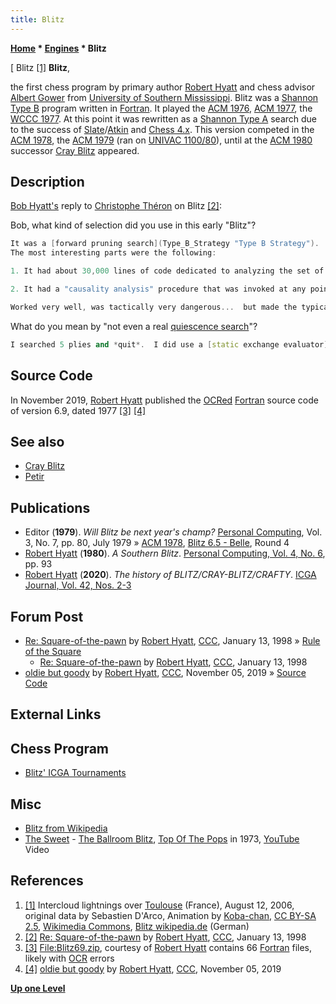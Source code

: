 ```yaml
---
title: Blitz
---
```

**[Home](Home "Home") * [Engines](Engines "Engines") * Blitz**

\[ Blitz <a id="cite-note-1" href="#cite-ref-1">[1]</a>
**Blitz**,

the first chess program by primary author [Robert Hyatt](Robert_Hyatt "Robert Hyatt") and chess advisor [Albert Gower](Albert_Gower "Albert Gower") from [University of Southern Mississippi](University_of_Southern_Mississippi "University of Southern Mississippi"). Blitz was a [Shannon Type B](Type_B_Strategy "Type B Strategy") program written in [Fortran](Fortran "Fortran"). It played the [ACM 1976](ACM_1976 "ACM 1976"), [ACM 1977](ACM_1977 "ACM 1977"), the [WCCC 1977](WCCC_1977 "WCCC 1977"). At this point it was rewritten as a [Shannon Type A](Type_A_Strategy "Type A Strategy") search due to the success of [Slate](David_Slate "David Slate")/[Atkin](Larry_Atkin "Larry Atkin") and [Chess 4.x](</Chess_(Program)#Chess_4.0_-_4.9> "Chess (Program)"). This version competed in the [ACM 1978](ACM_1978 "ACM 1978"), the [ACM 1979](ACM_1979 "ACM 1979") (ran on [UNIVAC 1100/80](UNIVAC_1100 "UNIVAC 1100")), until at the [ACM 1980](ACM_1980 "ACM 1980") successor [Cray Blitz](Cray_Blitz "Cray Blitz") appeared.

## Description

[Bob Hyatt's](Robert_Hyatt "Robert Hyatt") reply to [Christophe Théron](Christophe_Th%C3%A9ron "Christophe Théron") on Blitz <a id="cite-note-2" href="#cite-ref-2">[2]</a>:

Bob, what kind of selection did you use in this early "Blitz"?

```C++
It was a [forward pruning search](Type_B_Strategy "Type B Strategy").  Basically searched roughly 6 moves at each ply, to a depth of 5 ply.  There was no [capture search](Quiescence_Search "Quiescence Search") after it, just a complex (for the time) static evaluation that also used a [Static Exchange Evaluator](Static_Exchange_Evaluation "Static Exchange Evaluation") to make sure the last move was safe. 
The most interesting parts were the following:

```

```C++
1. It had about 30,000 lines of code dedicated to analyzing the set of legal moves at any ply and pick out the moves that appeared to be tactically or positionally promising.

```

```C++
2. It had a "causality analysis" procedure that was invoked at any point in the search where the score dropped. Since I found it hard to recognize I was in trouble and to select moves that would defend against threats that were hard to see from the "other side" I let my tactical analysis find good moves, and if it was successful, at the next ply, after searching a couple of moves and finding that the score was too low, this "causality" facility could look at the PV and figure out what was going wrong and then select moves that had a chance of "fixing" things.

```

```C++
Worked very well, was tactically very dangerous...  but made the typical positional mistakes that forward pruning programs do.  Entire program was over 80,000 lines of code, however. *very* big, when considering that Crafty is under 40,000 lines with a huge number of comments... 

```

What do you mean by "not even a real [quiescence search](Quiescence_Search "Quiescence Search")"?

```C++
I searched 5 plies and *quit*.  I did use a [static exchange evaluator](Static_Exchange_Evaluation "Static Exchange Evaluation") to determine if the tip moves were safe.  This was searching under 100 [nodes per second](Nodes_per_Second "Nodes per Second") on a machine that was rated at .7 MIPS.  This program finished in a 3-way tie for 2nd at the [1976 ACM](ACM_1976 "ACM 1976") computer chess tournament, but the following year I was "exhaustive"... :) 

```

## Source Code

In November 2019, [Robert Hyatt](Robert_Hyatt "Robert Hyatt") published the [OCRed](https://en.wikipedia.org/wiki/Optical_character_recognition) [Fortran](Fortran "Fortran") source code of version 6.9, dated 1977 <a id="cite-note-3" href="#cite-ref-3">[3]</a> <a id="cite-note-4" href="#cite-ref-4">[4]</a>

## See also

- [Cray Blitz](Cray_Blitz "Cray Blitz")
- [Petir](Petir "Petir")

## Publications

- Editor (**1979**). *Will Blitz be next year's champ?* [Personal Computing](Personal_Computing "Personal Computing"), Vol. 3, No. 7, pp. 80, July 1979 » [ACM 1978](ACM_1978 "ACM 1978"), [Blitz 6.5 - Belle](Belle#Blitz "Belle"), Round 4
- [Robert Hyatt](Robert_Hyatt "Robert Hyatt") (**1980**). *A Southern Blitz*. [Personal Computing, Vol. 4, No. 6](Personal_Computing#4_6 "Personal Computing"), pp. 93
- [Robert Hyatt](Robert_Hyatt "Robert Hyatt") (**2020**). *The history of BLITZ/CRAY-BLITZ/CRAFTY*. [ICGA Journal, Vol. 42, Nos. 2-3](ICGA_Journal#42_23 "ICGA Journal")

## Forum Post

- [Re: Square-of-the-pawn](https://www.stmintz.com/ccc/index.php?id=14009) by [Robert Hyatt](Robert_Hyatt "Robert Hyatt"), [CCC](CCC "CCC"), January 13, 1998 » [Rule of the Square](Rule_of_the_Square "Rule of the Square")
  - [Re: Square-of-the-pawn](https://www.stmintz.com/ccc/index.php?id=14031) by [Robert Hyatt](Robert_Hyatt "Robert Hyatt"), [CCC](CCC "CCC"), January 13, 1998
- [oldie but goody](http://www.talkchess.com/forum3/viewtopic.php?f=7&t=72255) by [Robert Hyatt](Robert_Hyatt "Robert Hyatt"), [CCC](CCC "CCC"), November 05, 2019 » [Source Code](#source-code)

## External Links

## Chess Program

- [Blitz' ICGA Tournaments](https://www.game-ai-forum.org/icga-tournaments/program.php?id=435)

## Misc

- [Blitz from Wikipedia](https://en.wikipedia.org/wiki/Blitz)
- [The Sweet](Category:The_Sweet "Category:The Sweet") - [The Ballroom Blitz](https://en.wikipedia.org/wiki/The_Ballroom_Blitz), [Top Of The Pops](https://en.wikipedia.org/wiki/Top_of_the_Pops) in 1973, [YouTube](https://en.wikipedia.org/wiki/YouTube) Video

## References

1. <a id="cite-ref-1" href="#cite-note-1">[1]</a> Intercloud lightnings over [Toulouse](https://en.wikipedia.org/wiki/Toulouse) (France), August 12, 2006, original data by Sebastien D'Arco, Animation by [Koba-chan](https://commons.wikimedia.org/wiki/User:Koba-chan), [CC BY-SA 2.5](https://creativecommons.org/licenses/by-sa/2.5/), [Wikimedia Commons](https://de.wikipedia.org/wiki/Wikimedia_Commons), [Blitz wikipedia.de](http://de.wikipedia.org/wiki/Blitz) (German)
1. <a id="cite-ref-2" href="#cite-note-2">[2]</a> [Re: Square-of-the-pawn](http://www.stmintz.com/ccc/index.php?id=14031) by [Robert Hyatt](Robert_Hyatt "Robert Hyatt"), [CCC](CCC "CCC"), January 13, 1998
1. <a id="cite-ref-3" href="#cite-note-3">[3]</a> [File:Blitz69.zip](File:Blitz69.zip "File:Blitz69.zip"), courtesy of [Robert Hyatt](Robert_Hyatt "Robert Hyatt") contains 66 [Fortran](Fortran "Fortran") files, likely with [OCR](https://en.wikipedia.org/wiki/Optical_character_recognition) errors
1. <a id="cite-ref-4" href="#cite-note-4">[4]</a> [oldie but goody](http://www.talkchess.com/forum3/viewtopic.php?f=7&t=72255) by [Robert Hyatt](Robert_Hyatt "Robert Hyatt"), [CCC](CCC "CCC"), November 05, 2019

**[Up one Level](Engines "Engines")**

